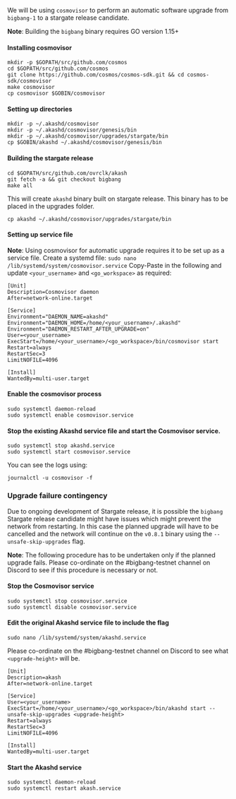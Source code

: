 We will be using `cosmovisor` to perform an automatic software upgrade from `bigbang-1` to a stargate release candidate. 

**Note**: Building the `bigbang` binary requires GO version 1.15+

#### Installing cosmovisor

```
mkdir -p $GOPATH/src/github.com/cosmos
cd $GOPATH/src/github.com/cosmos
git clone https://github.com/cosmos/cosmos-sdk.git && cd cosmos-sdk/cosmovisor
make cosmovisor
cp cosmovisor $GOBIN/cosmovisor
```

#### Setting up directories

```
mkdir -p ~/.akashd/cosmovisor
mkdir -p ~/.akashd/cosmovisor/genesis/bin
mkdir -p ~/.akashd/cosmovisor/upgrades/stargate/bin
cp $GOBIN/akashd ~/.akashd/cosmovisor/genesis/bin
```

#### Building the stargate release 

```
cd $GOPATH/src/github.com/ovrclk/akash
git fetch -a && git checkout bigbang
make all
```

This will create `akashd` binary built on stargate release. This binary has to be placed in the upgrades folder.
```
cp akashd ~/.akashd/cosmovisor/upgrades/stargate/bin
```

#### Setting up service file

**Note**: Using cosmovisor for automatic upgrade requires it to be set up as a service file.
Create a systemd file:
`sudo nano /lib/systemd/system/cosmovisor.service`
Copy-Paste in the following and update `<your_username>` and `<go_workspace>` as required:

```
[Unit]
Description=Cosmovisor daemon
After=network-online.target

[Service]
Environment="DAEMON_NAME=akashd"
Environment="DAEMON_HOME=/home/<your_username>/.akashd"
Environment="DAEMON_RESTART_AFTER_UPGRADE=on"
User=<your_username>
ExecStart=/home/<your_username>/<go_workspace>/bin/cosmovisor start
Restart=always
RestartSec=3
LimitNOFILE=4096

[Install]
WantedBy=multi-user.target
```

#### Enable the cosmovisor process
```
sudo systemctl daemon-reload
sudo systemctl enable cosmovisor.service
```

#### Stop the existing Akashd service file and start the Cosmovisor service.

```
sudo systemctl stop akashd.service
sudo systemctl start cosmovisor.service
```

You can see the logs using:
```
journalctl -u cosmovisor -f
```

### Upgrade failure contingency

Due to ongoing development of Stargate release, it is possible the `bigbang` Stargate release candidate might have issues which might prevent the network from restarting. In this case the planned upgrade will have to be cancelled and the network will continue on the `v0.8.1` binary using the `--unsafe-skip-upgrades` flag.

**Note**: The following procedure has to be undertaken only if the planned upgrade fails. Please co-ordinate on the #bigbang-testnet channel on Discord to see if this procedure is necessary or not.

#### Stop the Cosmovisor service

```
sudo systemctl stop cosmovisor.service
sudo systemctl disable cosmovisor.service
```

#### Edit the original Akashd service file to include the flag
```
sudo nano /lib/systemd/system/akashd.service
```

 Please co-ordinate on the #bigbang-testnet channel on Discord to see what `<upgrade-height>` will be.
 
 
```
[Unit]
Description=akash
After=network-online.target

[Service]
User=<your_username>
ExecStart=/home/<your_username>/<go_workspace>/bin/akashd start --unsafe-skip-upgrades <upgrade-height>
Restart=always
RestartSec=3
LimitNOFILE=4096

[Install]
WantedBy=multi-user.target
```

#### Start the Akashd service 

```
sudo systemctl daemon-reload
sudo systemctl restart akash.service
```
